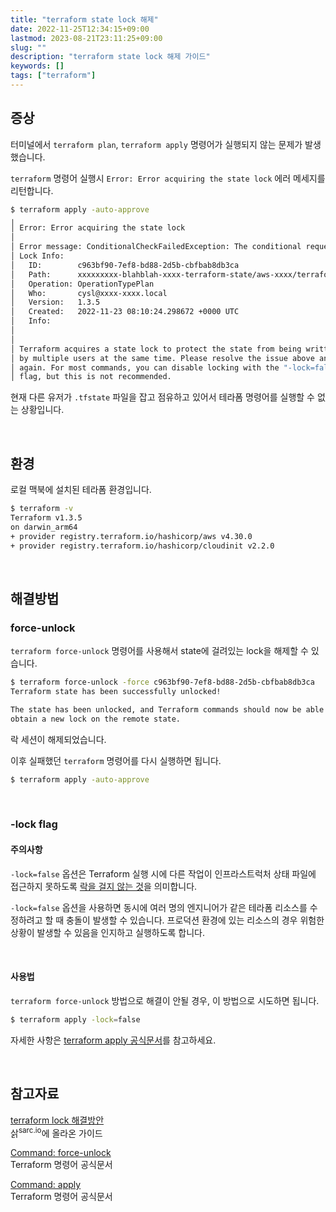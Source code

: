```yaml
---
title: "terraform state lock 해제"
date: 2022-11-25T12:34:15+09:00
lastmod: 2023-08-21T23:11:25+09:00
slug: ""
description: "terraform state lock 해제 가이드"
keywords: []
tags: ["terraform"]
---
```


## 증상

터미널에서 `terraform plan`, `terraform apply` 명령어가 실행되지 않는 문제가 발생했습니다.

`terraform` 명령어 실행시 `Error: Error acquiring the state lock` 에러 메세지를 리턴합니다.

```bash
$ terraform apply -auto-approve
╷
│ Error: Error acquiring the state lock
│
│ Error message: ConditionalCheckFailedException: The conditional request failed
│ Lock Info:
│   ID:        c963bf90-7ef8-bd88-2d5b-cbfbab8db3ca
│   Path:      xxxxxxxxx-blahblah-xxxx-terraform-state/aws-xxxx/terraform.tfstate
│   Operation: OperationTypePlan
│   Who:       cysl@xxxx-xxxx.local
│   Version:   1.3.5
│   Created:   2022-11-23 08:10:24.298672 +0000 UTC
│   Info:
│
│
│ Terraform acquires a state lock to protect the state from being written
│ by multiple users at the same time. Please resolve the issue above and try
│ again. For most commands, you can disable locking with the "-lock=false"
│ flag, but this is not recommended.
```

현재 다른 유저가 `.tfstate` 파일을 잡고 점유하고 있어서 테라폼 명령어를 실행할 수 없는 상황입니다.

&nbsp;

## 환경

로컬 맥북에 설치된 테라폼 환경입니다.

```bash
$ terraform -v
Terraform v1.3.5
on darwin_arm64
+ provider registry.terraform.io/hashicorp/aws v4.30.0
+ provider registry.terraform.io/hashicorp/cloudinit v2.2.0
```

&nbsp;

## 해결방법

### force-unlock

`terraform force-unlock` 명령어를 사용해서 state에 걸려있는 lock을 해제할 수 있습니다.

```bash
$ terraform force-unlock -force c963bf90-7ef8-bd88-2d5b-cbfbab8db3ca
Terraform state has been successfully unlocked!

The state has been unlocked, and Terraform commands should now be able to
obtain a new lock on the remote state.
```

락 세션이 해제되었습니다.

이후 실패했던 `terraform` 명령어를 다시 실행하면 됩니다.

```bash
$ terraform apply -auto-approve
```

&nbsp;

### -lock flag

#### 주의사항

`-lock=false` 옵션은 Terraform 실행 시에 다른 작업이 인프라스트럭처 상태 파일에 접근하지 못하도록 [락을 걸지 않는 것](https://developer.hashicorp.com/terraform/cli/commands/apply#lock-false)을 의미합니다.

`-lock=false` 옵션을 사용하면 동시에 여러 명의 엔지니어가 같은 테라폼 리소스를 수정하려고 할 때 충돌이 발생할 수 있습니다. 프로덕션 환경에 있는 리소스의 경우 위험한 상황이 발생할 수 있음을 인지하고 실행하도록 합니다.

&nbsp;

#### 사용법

`terraform force-unlock` 방법으로 해결이 안될 경우, 이 방법으로 시도하면 됩니다.

```bash
$ terraform apply -lock=false
```

자세한 사항은 [terraform apply 공식문서](https://developer.hashicorp.com/terraform/cli/commands/apply#lock-false)를 참고하세요.

&nbsp;

## 참고자료

[terraform lock 해결방안](https://sarc.io/index.php/cloud/2127-terraform-lock)  
삵<sup>sarc.io</sup>에 올라온 가이드

[Command: force-unlock](https://developer.hashicorp.com/terraform/cli/commands/force-unlock)  
Terraform 명령어 공식문서

[Command: apply](https://developer.hashicorp.com/terraform/cli/commands/apply#lock-false)  
Terraform 명령어 공식문서
